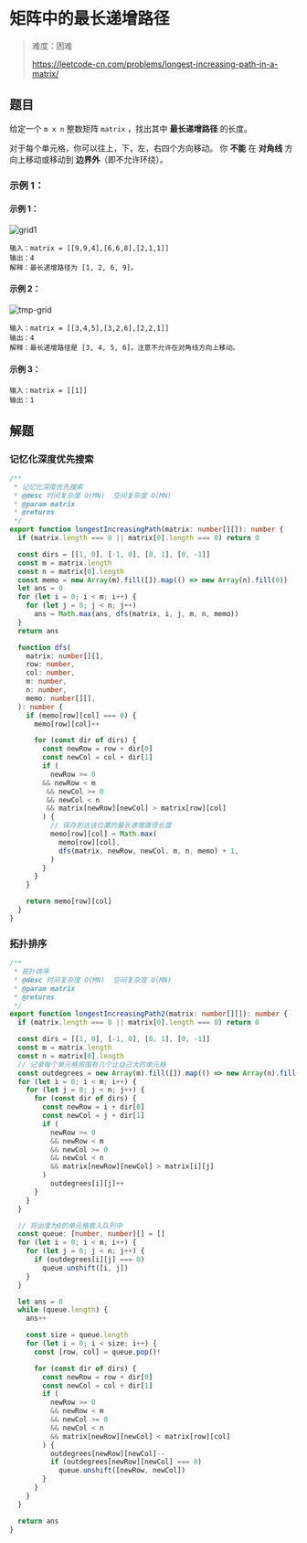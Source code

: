 # 矩阵中的最长递增路径

> 难度：困难
>
> https://leetcode-cn.com/problems/longest-increasing-path-in-a-matrix/

## 题目

给定一个 `m x n` 整数矩阵 `matrix` ，找出其中 **最长递增路径** 的长度。

对于每个单元格，你可以往上，下，左，右四个方向移动。 你 **不能** 在 **对角线** 方向上移动或移动到 **边界外**（即不允许环绕）。

### 示例 1：

#### 示例 1：

![grid1](https://user-images.githubusercontent.com/54696834/166129320-8d428294-94fe-49da-84cb-49b774cd2494.jpg)

```
输入：matrix = [[9,9,4],[6,6,8],[2,1,1]]
输出：4 
解释：最长递增路径为 [1, 2, 6, 9]。
```

#### 示例 2：

![tmp-grid](https://user-images.githubusercontent.com/54696834/166129321-10568f75-d507-4786-9094-e23d259ecbe0.jpg)

```
输入：matrix = [[3,4,5],[3,2,6],[2,2,1]]
输出：4 
解释：最长递增路径是 [3, 4, 5, 6]。注意不允许在对角线方向上移动。
```

#### 示例 3：

```
输入：matrix = [[1]]
输出：1
```

## 解题

### 记忆化深度优先搜索

```ts 
/**
 * 记忆化深度优先搜索
 * @desc 时间复杂度 O(MN)  空间复杂度 O(MN)
 * @param matrix
 * @returns
 */
export function longestIncreasingPath(matrix: number[][]): number {
  if (matrix.length === 0 || matrix[0].length === 0) return 0

  const dirs = [[1, 0], [-1, 0], [0, 1], [0, -1]]
  const m = matrix.length
  const n = matrix[0].length
  const memo = new Array(m).fill([]).map(() => new Array(n).fill(0))
  let ans = 0
  for (let i = 0; i < m; i++) {
    for (let j = 0; j < n; j++)
      ans = Math.max(ans, dfs(matrix, i, j, m, n, memo))
  }
  return ans

  function dfs(
    matrix: number[][],
    row: number,
    col: number,
    m: number,
    n: number,
    memo: number[][],
  ): number {
    if (memo[row][col] === 0) {
      memo[row][col]++

      for (const dir of dirs) {
        const newRow = row + dir[0]
        const newCol = col + dir[1]
        if (
          newRow >= 0
        && newRow < m
         && newCol >= 0
         && newCol < n
         && matrix[newRow][newCol] > matrix[row][col]
        ) {
          // 保存到达该位置的最长递增路径长度
          memo[row][col] = Math.max(
            memo[row][col],
            dfs(matrix, newRow, newCol, m, n, memo) + 1,
          )
        }
      }
    }

    return memo[row][col]
  }
}
```

### 拓扑排序

```ts 
/**
 * 拓扑排序
 * @desc 时间复杂度 O(MN)  空间复杂度 O(MN)
 * @param matrix
 * @returns
 */
export function longestIncreasingPath2(matrix: number[][]): number {
  if (matrix.length === 0 || matrix[0].length === 0) return 0

  const dirs = [[1, 0], [-1, 0], [0, 1], [0, -1]]
  const m = matrix.length
  const n = matrix[0].length
  // 记录每个单元格周围有几个比自己大的单元格
  const outdegrees = new Array(m).fill([]).map(() => new Array(n).fill(0))
  for (let i = 0; i < m; i++) {
    for (let j = 0; j < n; j++) {
      for (const dir of dirs) {
        const newRow = i + dir[0]
        const newCol = j + dir[1]
        if (
          newRow >= 0
          && newRow < m
          && newCol >= 0
          && newCol < n
          && matrix[newRow][newCol] > matrix[i][j]
        )
          outdegrees[i][j]++
      }
    }
  }

  // 将出度为0的单元格放入队列中
  const queue: [number, number][] = []
  for (let i = 0; i < m; i++) {
    for (let j = 0; j < n; j++) {
      if (outdegrees[i][j] === 0)
        queue.unshift([i, j])
    }
  }

  let ans = 0
  while (queue.length) {
    ans++

    const size = queue.length
    for (let i = 0; i < size; i++) {
      const [row, col] = queue.pop()!

      for (const dir of dirs) {
        const newRow = row + dir[0]
        const newCol = col + dir[1]
        if (
          newRow >= 0
          && newRow < m
          && newCol >= 0
          && newCol < n
          && matrix[newRow][newCol] < matrix[row][col]
        ) {
          outdegrees[newRow][newCol]--
          if (outdegrees[newRow][newCol] === 0)
            queue.unshift([newRow, newCol])
        }
      }
    }
  }

  return ans
}
```